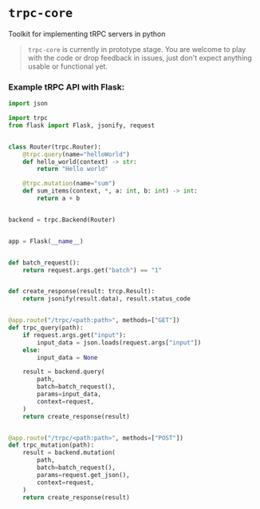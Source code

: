 `trpc-core`
===========

Toolkit for implementing tRPC servers in python

> `trpc-core` is currently in prototype stage. You are welcome to play with the code or drop feedback in issues, just don't expect anything usable or functional yet.


### Example tRPC API with Flask:

```python
import json

import trpc
from flask import Flask, jsonify, request


class Router(trpc.Router):
    @trpc.query(name="helloWorld")
    def hello_world(context) -> str:
        return "Hello world"

    @trpc.mutation(name="sum")
    def sum_items(context, *, a: int, b: int) -> int:
        return a + b


backend = trpc.Backend(Router)


app = Flask(__name__)


def batch_request():
    return request.args.get("batch") == "1"


def create_response(result: trcp.Result):
    return jsonify(result.data), result.status_code


@app.route("/trpc/<path:path>", methods=["GET"])
def trpc_query(path):
    if request.args.get("input"):
        input_data = json.loads(request.args["input"])
    else:
        input_data = None

    result = backend.query(
        path,
        batch=batch_request(),
        params=input_data,
        context=request,
    )
    return create_response(result)


@app.route("/trpc/<path:path>", methods=["POST"])
def trpc_mutation(path):
    result = backend.mutation(
        path,
        batch=batch_request(),
        params=request.get_json(),
        context=request,
    )
    return create_response(result)
```